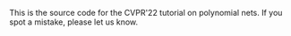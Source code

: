 

This is the source code for the CVPR'22 tutorial on polynomial nets. If you spot a mistake, please let us know. 


